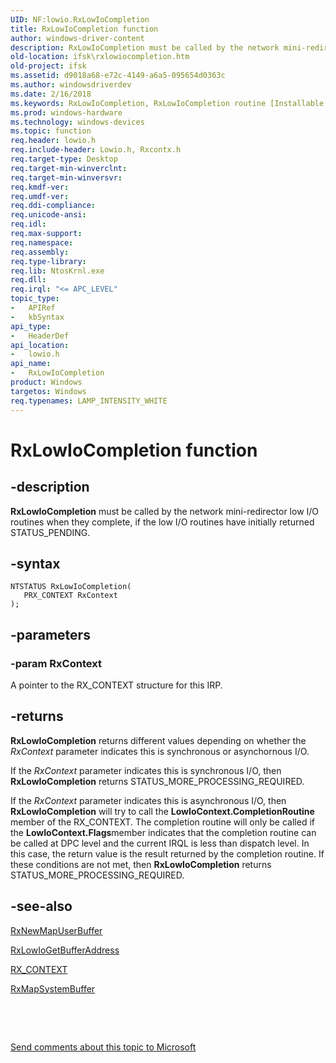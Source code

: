 ```yaml
---
UID: NF:lowio.RxLowIoCompletion
title: RxLowIoCompletion function
author: windows-driver-content
description: RxLowIoCompletion must be called by the network mini-redirector low I/O routines when they complete, if the low I/O routines have initially returned STATUS_PENDING.
old-location: ifsk\rxlowiocompletion.htm
old-project: ifsk
ms.assetid: d9018a68-e72c-4149-a6a5-095654d0363c
ms.author: windowsdriverdev
ms.date: 2/16/2018
ms.keywords: RxLowIoCompletion, RxLowIoCompletion routine [Installable File System Drivers], ifsk.rxlowiocompletion, lowio/RxLowIoCompletion, rxref_9a8f198a-0177-42f5-9039-3f5d6a3fa14d.xml
ms.prod: windows-hardware
ms.technology: windows-devices
ms.topic: function
req.header: lowio.h
req.include-header: Lowio.h, Rxcontx.h
req.target-type: Desktop
req.target-min-winverclnt: 
req.target-min-winversvr: 
req.kmdf-ver: 
req.umdf-ver: 
req.ddi-compliance: 
req.unicode-ansi: 
req.idl: 
req.max-support: 
req.namespace: 
req.assembly: 
req.type-library: 
req.lib: NtosKrnl.exe
req.dll: 
req.irql: "<= APC_LEVEL"
topic_type:
-	APIRef
-	kbSyntax
api_type:
-	HeaderDef
api_location:
-	lowio.h
api_name:
-	RxLowIoCompletion
product: Windows
targetos: Windows
req.typenames: LAMP_INTENSITY_WHITE
---
```


# RxLowIoCompletion function


## -description


<b>RxLowIoCompletion</b> must be called by the network mini-redirector low I/O routines when they complete, if the low I/O routines have initially returned STATUS_PENDING.


## -syntax


````
NTSTATUS RxLowIoCompletion(
   PRX_CONTEXT RxContext
);
````


## -parameters




### -param RxContext

A pointer to the RX_CONTEXT structure for this IRP.


## -returns



<b>RxLowIoCompletion</b>
      returns different values depending on whether the <i>RxContext</i> parameter indicates this is synchronous or asynchornous I/O.

If the <i>RxContext</i> parameter indicates this is synchronous I/O, then <b>RxLowIoCompletion</b> returns STATUS_MORE_PROCESSING_REQUIRED. 

If the <i>RxContext</i> parameter indicates this is asynchronous I/O, then <b>RxLowIoCompletion</b> will try to call the <b>LowIoContext.CompletionRoutine</b> member of the RX_CONTEXT. The completion routine will only be called if the <b>LowIoContext.Flags</b>member indicates that the completion routine can be called at DPC level and the current IRQL is less than dispatch level. In this case, the return value is the result returned by the completion routine. If these conditions are not met, then <b>RxLowIoCompletion</b> returns STATUS_MORE_PROCESSING_REQUIRED. 




## -see-also

<a href="https://msdn.microsoft.com/library/windows/hardware/ff554591">RxNewMapUserBuffer</a>



<a href="..\lowio\nf-lowio-rxlowiogetbufferaddress.md">RxLowIoGetBufferAddress</a>



<a href="..\rxcontx\ns-rxcontx-_rx_context.md">RX_CONTEXT</a>



<a href="..\rxprocs\nf-rxprocs-rxmapsystembuffer.md">RxMapSystemBuffer</a>



 

 

<a href="mailto:wsddocfb@microsoft.com?subject=Documentation%20feedback [ifsk\ifsk]:%20RxLowIoCompletion routine%20 RELEASE:%20(2/16/2018)&amp;body=%0A%0APRIVACY STATEMENT%0A%0AWe use your feedback to improve the documentation. We don't use your email address for any other purpose, and we'll remove your email address from our system after the issue that you're reporting is fixed. While we're working to fix this issue, we might send you an email message to ask for more info. Later, we might also send you an email message to let you know that we've addressed your feedback.%0A%0AFor more info about Microsoft's privacy policy, see http://privacy.microsoft.com/en-us/default.aspx." title="Send comments about this topic to Microsoft">Send comments about this topic to Microsoft</a>

